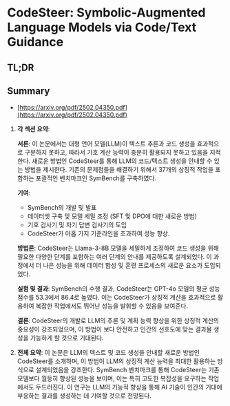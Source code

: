 # CodeSteer: Symbolic-Augmented Language Models via Code/Text Guidance
## TL;DR
## Summary
- [https://arxiv.org/pdf/2502.04350.pdf](https://arxiv.org/pdf/2502.04350.pdf)

1. **각 섹션 요약**:

   **서론**:
   이 논문에서는 대형 언어 모델(LLM)이 텍스트 추론과 코드 생성을 효과적으로 구분하지 못하고, 따라서 기호 계산 능력이 충분히 활용되지 못하고 있음을 지적한다. 새로운 방법인 CodeSteer를 통해 LLM의 코드/텍스트 생성을 안내할 수 있는 방법을 제시한다. 기존의 문제점들을 해결하기 위해서 37개의 상징적 작업을 포함하는 포괄적인 벤치마크인 SymBench를 구축하였다.

   **기여**:
   - SymBench의 개발 및 발표
   - 데이터셋 구축 및 모델 세밀 조정 (SFT 및 DPO에 대한 새로운 방법)
   - 기호 검사기 및 자기 답변 검사기의 도입
   - CodeSteer가 아홉 가지 기준라인을 초과하여 성능 향상.

   **방법론**:
   CodeSteer는 Llama-3-8B 모델을 세밀하게 조정하여 코드 생성을 위해 필요한 다양한 단계를 포함하는 여러 단계의 안내를 제공하도록 설계되었다. 이 과정에서 더 나은 성능을 위해 데이터 합성 및 훈련 프로세스의 새로운 요소가 도입되었다.

   **실험 및 결과**:
   SymBench의 수행 결과, CodeSteer는 GPT-4o 모델의 평균 성능 점수를 53.3에서 86.4로 높였다. 이는 CodeSteer가 상징적 계산을 효과적으로 활용하여 복잡한 작업에서도 뛰어난 성능을 발휘할 수 있음을 보여준다.

   **결론**:
   CodeSteer의 개발로 LLM의 추론 및 계획 능력 향상을 위한 상징적 계산의 중요성이 강조되었으며, 이 방법이 보다 안전하고 인간의 선호도에 맞는 결과물 생성을 가능하게 할 것으로 기대된다.

2. **전체 요약**:
   이 논문은 LLM의 텍스트 및 코드 생성을 안내할 새로운 방법인 CodeSteer를 소개하며, 이 방법이 LLM의 상징적 계산 능력을 최대한 활용하는 방식으로 설계되었음을 강조한다. SymBench 벤치마크를 통해 CodeSteer는 기존 모델보다 월등히 향상된 성능을 보이며, 이는 특히 고도한 복잡성을 요구하는 작업에서도 두드러진다. 이 연구는 LLM의 기능적 향상을 통해 AI 기술이 인간의 기대에 부응하는 결과를 생성하는 데 기여할 것으로 전망된다.